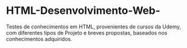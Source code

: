 # HTML-Desenvolvimento-Web-
Testes de conhecimentos em HTML, provenientes de cursos da Udemy, com diferentes tipos de Projeto e breves propostas, baseados nos conhecimentos adquiridos.
